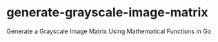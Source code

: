 # generate-grayscale-image-matrix
Generate a Grayscale Image Matrix Using Mathematical Functions in Go
